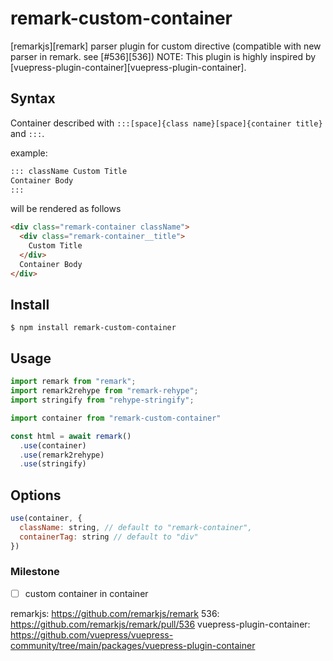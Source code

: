 # remark-custom-container

[remarkjs][remark] parser plugin for custom directive (compatible with new parser in remark. see [#536][536])
NOTE: This plugin is highly inspired by [vuepress-plugin-container][vuepress-plugin-container].

## Syntax

Container described with `:::[space]{class name}[space]{container title}` and `:::`.

example:

```markdown
::: className Custom Title
Container Body
:::
```

will be rendered as follows

```html
<div class="remark-container className">
  <div class="remark-container__title">
    Custom Title
  </div>
  Container Body
</div>
```

## Install

```shell
$ npm install remark-custom-container
```

## Usage

```javascript
import remark from "remark";
import remark2rehype from "remark-rehype";
import stringify from "rehype-stringify";

import container from "remark-custom-container"

const html = await remark()
  .use(container)
  .use(remark2rehype)
  .use(stringify)
```

## Options

```javascript
use(container, {
  className: string, // default to "remark-container",
  containerTag: string // default to "div"
})
```

### Milestone

- [ ] custom container in container

remarkjs: https://github.com/remarkjs/remark
536: https://github.com/remarkjs/remark/pull/536
vuepress-plugin-container: https://github.com/vuepress/vuepress-community/tree/main/packages/vuepress-plugin-container
